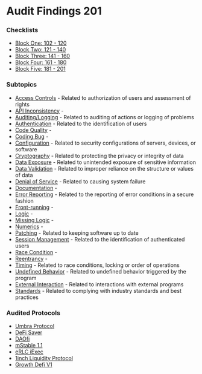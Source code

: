 # Audit Findings 201

### Checklists

- [Block One: 102 - 120](./checklist/block-one.md)
- [Block Two: 121 - 140](./checklist/block-two.md)
- [Block Three: 141 - 160](./checklist/block-three.md)
- [Block Four: 161 - 180](./checklist/block-four.md)
- [Block Five: 181 - 201](./checklist/block-five.md)

### Subtopics

- [Access Controls](./subtopic/access-controls.md) - Related to authorization of users and assessment of rights
- [API Inconsistency](./subtopic/api-inconsistency.md) -
- [Auditing/Logging](./subtopic/auditing-logging.md) - Related to auditing of actions or logging of problems
- [Authentication](./subtopic/authentication.md) - Related to the identification of users
- [Code Quality](./subtopic/code-quality.md) -
- [Coding Bug](./subtopic/coding-bug.md) -
- [Configuration](./subtopic/configuration.md) - Related to security configurations of servers, devices, or software
- [Cryptography](./subtopic/cryptography.md) - Related to protecting the privacy or integrity of data
- [Data Exposure](./subtopic/data-exposure.md) - Related to unintended exposure of sensitive information
- [Data Validation](./subtopic/data-validation.md) - Related to improper reliance on the structure or values of data
- [Denial of Service](./subtopic/denial-of-service.md) - Related to causing system failure
- [Documentation](./subtopic/documentation.md) -
- [Error Reporting](./subtopic/error-reporting.md) - Related to the reporting of error conditions in a secure fashion
- [Front-running](./subtopic/front-running.md) -
- [Logic](./subtopic/logic.md) -
- [Missing Logic](./subtopic/missing-logic.md) -
- [Numerics](./subtopic/numerics.md) -
- [Patching](./subtopic/patching.md) - Related to keeping software up to date
- [Session Management](./subtopic/session-management.md) - Related to the identification of authenticated users
- [Race Condition](./subtopic/race-condition.md) -
- [Reentrancy](./subtopic/reentrancy.md) -
- [Timing](./subtopic/timing.md) - Related to race conditions, locking or order of operations
- [Undefined Behavior](./subtopic/undefined-behavior.md) - Related to undefined behavior triggered by the program
- [External Interaction](./subtopic/external-interaction.md) - Related to interactions with external programs
- [Standards](./subtopic/standards.md) - Related to complying with industry standards and best practices

### Audited Protocols

- [Umbra Protocol](https://consensys.net/diligence/audits/2021/03/umbra-smart-contracts/)
- [DeFi Saver](https://consensys.net/diligence/audits/2021/03/defi-saver/)
- [DAOfi](https://consensys.net/diligence/audits/2021/02/daofi/)
- [mStable 1.1](https://consensys.net/diligence/audits/2020/07/mstable-1.1/)
- [eRLC iExec](https://consensys.net/diligence/audits/2021/01/erlc-iexec/)
- [1inch Liquidity Protocol](https://consensys.net/diligence/audits/2020/12/1inch-liquidity-protocol/)
- [Growth Defi V1](https://consensys.net/diligence/audits/2020/12/growth-defi-v1/)
